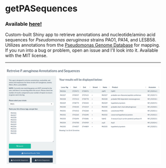 # getPASequences

### Available [here!](https://travis-m-blimkie.shinyapps.io/getPASequences/)  

Custom-built Shiny app to retrieve annotations and nucleotide/amino acid sequences for *Pseudomonas aeruginosa* strains PAO1, PA14, and LESB58. Utilizes annotations from the [Pseudomonas Genome Database](http://pseudomonas.com/) for mapping.  If you run into a bug or problem, open an issue and I'll look into it. 
Available with the MIT license. 

***

![](www/getPASequences_screenshot.png)
